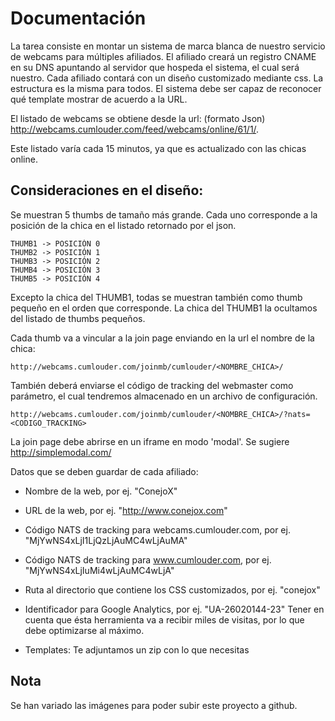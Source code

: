 # Documentación
La tarea consiste en montar un sistema de marca blanca de nuestro servicio de webcams para múltiples afiliados. El 
afiliado creará un registro CNAME en su DNS apuntando al servidor que hospeda el sistema, el cual será nuestro.
Cada afiliado contará con un diseño customizado mediante css. La estructura es la misma para todos. El sistema debe 
ser capaz de reconocer qué template mostrar de acuerdo a la URL.

El listado de webcams se obtiene desde la url: (formato Json)
http://webcams.cumlouder.com/feed/webcams/online/61/1/.

Este listado varía cada 15 minutos, ya que es actualizado con las chicas online.

## Consideraciones en el diseño:
Se muestran 5 thumbs de tamaño más grande.
Cada uno corresponde a la posición de la chica en el listado retornado por el json.

    THUMB1 -> POSICIÓN 0
    THUMB2 -> POSICIÓN 1
    THUMB3 -> POSICIÓN 2
    THUMB4 -> POSICIÓN 3
    THUMB5 -> POSICIÓN 4

Excepto la chica del THUMB1, todas se muestran también como thumb pequeño en el orden que
corresponde.
La chica del THUMB1 la ocultamos del listado de thumbs pequeños.

Cada thumb va a vincular a la join page enviando en la url el nombre de la chica:

    http://webcams.cumlouder.com/joinmb/cumlouder/<NOMBRE_CHICA>/

También deberá enviarse el código de tracking del webmaster como parámetro, el cual tendremos almacenado en un 
archivo de configuración.

    http://webcams.cumlouder.com/joinmb/cumlouder/<NOMBRE_CHICA>/?nats=<CODIGO_TRACKING>

La join page debe abrirse en un iframe en modo 'modal'. Se sugiere http://simplemodal.com/

Datos que se deben guardar de cada afiliado:

- Nombre de la web, por ej. "ConejoX"
- URL de la web, por ej. "http://www.conejox.com"
- Código NATS de tracking para webcams.cumlouder.com, por ej. "MjYwNS4xLjI1LjQzLjAuMC4wLjAuMA"
- Código NATS de tracking para www.cumlouder.com, por ej. "MjYwNS4xLjIuMi4wLjAuMC4wLjA"
- Ruta al directorio que contiene los CSS customizados, por ej. "conejox"
- Identificador para Google Analytics, por ej. "UA-26020144-23"
  Tener en cuenta que ésta herramienta va a recibir miles de visitas, por lo que debe optimizarse al
  máximo.

- Templates: Te adjuntamos un zip con lo que necesitas

## Nota
Se han variado las imágenes para poder subir este proyecto a github.